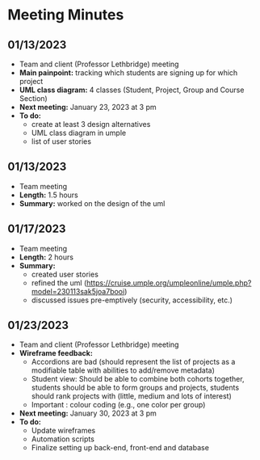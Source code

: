 # Meeting Minutes 

## 01/13/2023
- Team and client (Professor Lethbridge) meeting
- **Main painpoint:** tracking which students are signing up for which project
- **UML class diagram:** 4 classes (Student, Project, Group and Course Section)
- **Next meeting:** January 23, 2023 at 3 pm
- **To do:** 
    - create at least 3 design alternatives
    - UML class diagram in umple
    - list of user stories

## 01/13/2023
- Team meeting
- **Length:** 1.5 hours
- **Summary:** worked on the design of the uml

## 01/17/2023
- Team meeting
- **Length:** 2 hours
- **Summary:**
    - created user stories
    - refined the uml (https://cruise.umple.org/umpleonline/umple.php?model=230113sak5joa7booi)
    - discussed issues pre-emptively (security, accessibility, etc.)

## 01/23/2023
- Team and client (Professor Lethbridge) meeting
- **Wireframe feedback:** 
    -  Accordions are bad (should represent the list of projects as a modifiable table with abilities to add/remove metadata)
    -  Student view: Should be able to combine both cohorts together, students should be able to form groups and projects, students should rank projects with (little, medium and lots of interest)
    -  Important : colour coding (e.g., one color per group)
- **Next meeting:** January 30, 2023 at 3 pm
- **To do:** 
    - Update wireframes
    - Automation scripts
    - Finalize setting up back-end, front-end and database
